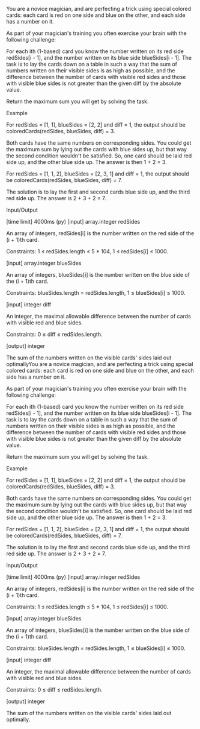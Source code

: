 You are a novice magician, and are perfecting a trick using special colored cards: each card is red on one side and blue on the other, and each side has a number on it.

As part of your magician's training you often exercise your brain with the following challenge:

For each ith (1-based) card you know the number written on its red side redSides[i - 1], and the number written on its blue side blueSides[i - 1]. The task is to lay the cards down on a table in such a way that the sum of numbers written on their visible sides is as high as possible, and the difference between the number of cards with visible red sides and those with visible blue sides is not greater than the given diff by the absolute value.

Return the maximum sum you will get by solving the task.

Example

For redSides = [1, 1], blueSides = [2, 2] and diff = 1, the output should be
coloredCards(redSides, blueSides, diff) = 3.

Both cards have the same numbers on corresponding sides. You could get the maximum sum by lying out the cards with blue sides up, but that way the second condition wouldn't be satisfied. So, one card should be laid red side up, and the other blue side up. The answer is then 1 + 2 = 3.

For redSides = [1, 1, 2], blueSides = [2, 3, 1] and diff = 1, the output should be
coloredCards(redSides, blueSides, diff) = 7.

The solution is to lay the first and second cards blue side up, and the third red side up. The answer is 2 + 3 + 2 = 7.

Input/Output

[time limit] 4000ms (py)
[input] array.integer redSides

An array of integers, redSides[i] is the number written on the red side of the (i + 1)th card.

Constraints:
1 ≤ redSides.length ≤ 5 * 104,
1 ≤ redSides[i] ≤ 1000.

[input] array.integer blueSides

An array of integers, blueSides[i] is the number written on the blue side of the (i + 1)th card.

Constraints:
blueSides.length = redSides.length,
1 ≤ blueSides[i] ≤ 1000.

[input] integer diff

An integer, the maximal allowable difference between the number of cards with visible red and blue sides.

Constraints:
0 ≤ diff ≤ redSides.length.

[output] integer

The sum of the numbers written on the visible cards' sides laid out optimallyYou are a novice magician, and are perfecting a trick using special colored cards: each card is red on one side and blue on the other, and each side has a number on it.

As part of your magician's training you often exercise your brain with the following challenge:

For each ith (1-based) card you know the number written on its red side redSides[i - 1], and the number written on its blue side blueSides[i - 1]. The task is to lay the cards down on a table in such a way that the sum of numbers written on their visible sides is as high as possible, and the difference between the number of cards with visible red sides and those with visible blue sides is not greater than the given diff by the absolute value.

Return the maximum sum you will get by solving the task.

Example

For redSides = [1, 1], blueSides = [2, 2] and diff = 1, the output should be
coloredCards(redSides, blueSides, diff) = 3.

Both cards have the same numbers on corresponding sides. You could get the maximum sum by lying out the cards with blue sides up, but that way the second condition wouldn't be satisfied. So, one card should be laid red side up, and the other blue side up. The answer is then 1 + 2 = 3.

For redSides = [1, 1, 2], blueSides = [2, 3, 1] and diff = 1, the output should be
coloredCards(redSides, blueSides, diff) = 7.

The solution is to lay the first and second cards blue side up, and the third red side up. The answer is 2 + 3 + 2 = 7.

Input/Output

[time limit] 4000ms (py)
[input] array.integer redSides

An array of integers, redSides[i] is the number written on the red side of the (i + 1)th card.

Constraints:
1 ≤ redSides.length ≤ 5 * 104,
1 ≤ redSides[i] ≤ 1000.

[input] array.integer blueSides

An array of integers, blueSides[i] is the number written on the blue side of the (i + 1)th card.

Constraints:
blueSides.length = redSides.length,
1 ≤ blueSides[i] ≤ 1000.

[input] integer diff

An integer, the maximal allowable difference between the number of cards with visible red and blue sides.

Constraints:
0 ≤ diff ≤ redSides.length.

[output] integer

The sum of the numbers written on the visible cards' sides laid out optimally.
